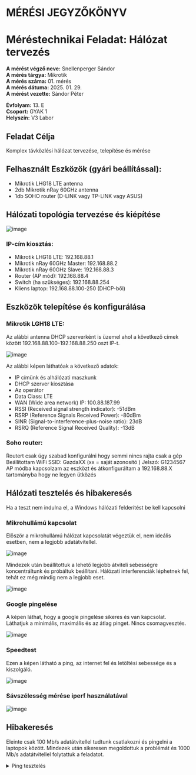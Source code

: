 # MÉRÉSI JEGYZŐKÖNYV   
# Méréstechnikai Feladat: Hálózat tervezés      

**A mérést végző neve:** Snellenperger Sándor  
**A mérés tárgya:**  Mikrotik  
**A mérés száma:** 01. mérés    
**A mérés dátuma:** 2025. 01. 29.    
**A mérést vezette:** Sándor Péter    

**Évfolyam:** 13. E  
**Csoport:** GYAK 1  
**Helyszín:** V3 Labor  

## Feladat Célja    
Komplex távközlési hálózat tervezése, telepítése és mérése  

## Felhasznált Eszközök (gyári beállítással):  
  - Mikrotik LHG18 LTE antenna    
  - 2db Mikrotik nRay 60GHz antenna   
  - 1db SOHO router (D-LINK vagy TP-LINK vagy ASUS)  

## Hálózati topológia tervezése és kiépítése  

![image](https://github.com/user-attachments/assets/71bf45c6-ea60-45e6-9ae0-b3d8d9d755b6)

### IP-cím kiosztás:  
- Mikrotik LHG18 LTE: 192.168.88.1  
- Mikrotik nRay 60GHz Master: 192.168.88.2  
- Mikrotik nRay 60GHz Slave: 192.168.88.3  
- Router (AP mód): 192.168.88.4  
- Switch (ha szükséges): 192.168.88.254  
- Kliens laptop: 192.168.88.100-250 (DHCP-ből) 


## Eszközök telepítése és konfigurálása  

### Mikrotik LGH18 LTE:

Az alábbi antenna DHCP szerverként is üzemel ahol a következő címek között 192.168.88.100-192.168.88.250 oszt IP-t.

![image](https://github.com/user-attachments/assets/4ab30ad4-85a9-4e8f-8dca-6e6d14bc7d7f)

Az alábbi képen láthatóak a következő adatok:
- IP címünk és alhálózati maszkunk  
- DHCP szerver kiosztása
- Az operátor
- Data Class: LTE
- WAN (Wide area network) IP: 100.88.187.99
- RSSI (Received signal strength indicator): -51dBm
- RSRP (Reference Signals Received Power): -80dBm
- SINR (Signal-to-interference-plus-noise ratio): 23dB
- RSRQ (Reference Signal Received Quality): -13dB

### Soho router: 

Routert csak úgy szabad konfigurálni hogy semmi nincs rajta csak a gép  
Beállítottam WiFi SSID: GazdaXX (xx = saját azonosító ) Jelszó: G1234567   
AP módba kapcsolzam az eszközt és átkonfiguráltam a 192.168.88.X tartományba hogy ne legyen ütközés   

## Hálózati tesztelés és hibakeresés   

Ha a teszt nem indulna el, a Windows hálózati felderítést be kell kapcsolni  

### Mikrohullámú kapcsolat  

Először a mikrohullámú hálózat kapcsolatát végeztük el, nem ideális esetben, nem a legjobb adatátvitellel.  

![image](https://github.com/user-attachments/assets/dfbb5ba1-0a6d-49d1-83f3-9c8ece85b679)

Mindezek után beállítottuk a lehető legjobb átviteli sebességre koncentráltunk és próbáltuk beállítani.
Hálózati interferenciák léphetnek fel, tehát ez még mindig nem a legjobb eset.  

![image](https://github.com/user-attachments/assets/3f916704-0b11-48c0-a1c1-eaaf92108755)



### Google pingelése   

A képen láthat, hogy a google pingelése sikeres és van kapcsolat.  
Láthatjuk a minimális, maximális és az átlag pinget. Nincs csomagvesztés.  

![image](https://github.com/user-attachments/assets/d82f3a1b-bbb3-4089-ba17-973966c1a483)


### Speedtest  

Ezen a képen látható a ping, az internet fel és letöltési sebessége és a kiszolgáló.  

![image](https://github.com/user-attachments/assets/4295a55b-5303-47d0-8cf7-8e5f96f6d1e2)  

### Sávszélesség mérése iperf használatával  

![image](https://github.com/user-attachments/assets/31abd9d8-a13f-4607-9c84-29ae01daef0d)


## Hibakeresés 

Eleinte csak 100 Mb/s adatátvitellel tudtunk csatlakozni és pingelni a laptopok között. Mindezek után sikeresen megoldottuk a problémát és 1000 Mb/s adatátvitellel folytattuk a feladatot.  

<details>
  <summary>Ping tesztelés</summary>
  Pinging 192.168.88.1 with 32 bytes of data:
Reply from 192.168.88.1: bytes=32 time<1ms TTL=64
Reply from 192.168.88.1: bytes=32 time<1ms TTL=64
Reply from 192.168.88.1: bytes=32 time<1ms TTL=64

Ping statistics for 192.168.88.1:

    Packets: Sent = 3, Received = 3, Lost = 0 (0% loss),
Approximate round trip times in milli-seconds:
    Minimum = 0ms, Maximum = 0ms, Average = 0ms
    
C:\Users\Admin>ping 192.168.88.2

Pinging 192.168.88.2 with 32 bytes of data:
Reply from 192.168.88.2: bytes=32 time<1ms TTL=64
Reply from 192.168.88.2: bytes=32 time<1ms TTL=64
Reply from 192.168.88.2: bytes=32 time<1ms TTL=64

Ping statistics for 192.168.88.2:
    Packets: Sent = 3, Received = 3, Lost = 0 (0% loss),
Approximate round trip times in milli-seconds:
    Minimum = 0ms, Maximum = 0ms, Average = 0ms

C:\Users\Admin>ping 192.168.88.3

Pinging 192.168.88.3 with 32 bytes of data:
Reply from 192.168.88.3: bytes=32 time=1ms TTL=64
Reply from 192.168.88.3: bytes=32 time=1ms TTL=64
Reply from 192.168.88.3: bytes=32 time=1ms TTL=64
Reply from 192.168.88.3: bytes=32 time=1ms TTL=64

Ping statistics for 192.168.88.3:

    Packets: Sent = 4, Received = 4, Lost = 0 (0% loss),
Approximate round trip times in milli-seconds:
    Minimum = 1ms, Maximum = 1ms, Average = 1ms





